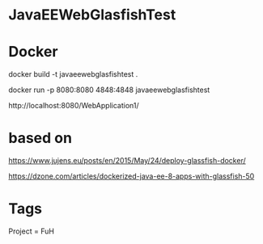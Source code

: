 # JavaEEWebGlasfishTest

# Docker

docker build -t javaeewebglasfishtest .

docker run -p 8080:8080 4848:4848 javaeewebglasfishtest

http://localhost:8080/WebApplication1/


# based on
https://www.jujens.eu/posts/en/2015/May/24/deploy-glassfish-docker/

https://dzone.com/articles/dockerized-java-ee-8-apps-with-glassfish-50

# Tags
Project = FuH